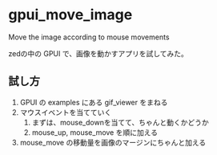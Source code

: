 # gpui_move_image
Move the image according to mouse movements

zedの中の GPUI で、画像を動かすアプリを試してみた。

## 試し方

1. GPUI の examples にある gif_viewer をまねる
2. マウスイベントを当てていく
    1. まずは、mouse_downを当てて、ちゃんと動くかどうか
    2. mouse_up, mouse_move を順に加える
3. mouse_move の移動量を画像のマージンにちゃんと加える
